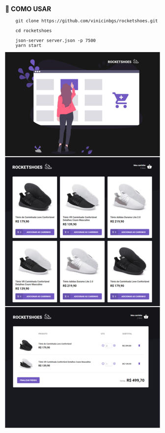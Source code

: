 ## :rocket: COMO USAR
<pre>
    git clone https://github.com/vinicinbgs/rocketshoes.git
    
    cd rocketshoes

    json-server server.json -p 7500
    yarn start
</pre> 

![Image 1](rocketshoes.png)
![Image 2](rocketshoes1.png)
![Image 3](rocketshoes2.png)